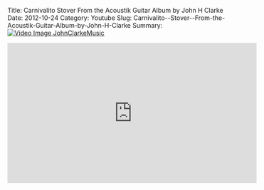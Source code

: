 Title: Carnivalito  Stover  From the Acoustik Guitar Album by John H Clarke
Date: 2012-10-24
Category: Youtube
Slug: Carnivalito--Stover--From-the-Acoustik-Guitar-Album-by-John-H-Clarke
Summary: <a href="/Carnivalito--Stover--From-the-Acoustik-Guitar-Album-by-John-H-Clarke.html"><img src="https://i.ytimg.com/vi/YT680FSNZh0/hqdefault.jpg" alt="Video Image JohnClarkeMusic"></a>

<iframe width="560" height="315" src="https://www.youtube.com/embed/YT680FSNZh0" title="YouTube video player" frameborder="0" allow="accelerometer; autoplay; clipboard-write; encrypted-media; gyroscope; picture-in-picture" allowfullscreen></iframe>

